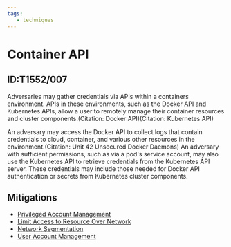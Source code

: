 ```yaml
---
tags:
   - techniques
---
```

# Container API
## ID:T1552/007
Adversaries may gather credentials via APIs within a containers environment. APIs in these environments, such as the Docker API and Kubernetes APIs, allow a user to remotely manage their container resources and cluster components.(Citation: Docker API)(Citation: Kubernetes API)

An adversary may access the Docker API to collect logs that contain credentials to cloud, container, and various other resources in the environment.(Citation: Unit 42 Unsecured Docker Daemons) An adversary with sufficient permissions, such as via a pod's service account, may also use the Kubernetes API to retrieve credentials from the Kubernetes API server. These credentials may include those needed for Docker API authentication or secrets from Kubernetes cluster components. 
## Mitigations
* [Privileged Account Management](/mitre/mitigations/M1026)
* [Limit Access to Resource Over Network](/mitre/mitigations/M1035)
* [Network Segmentation](/mitre/mitigations/M1030)
* [User Account Management](/mitre/mitigations/M1018)
